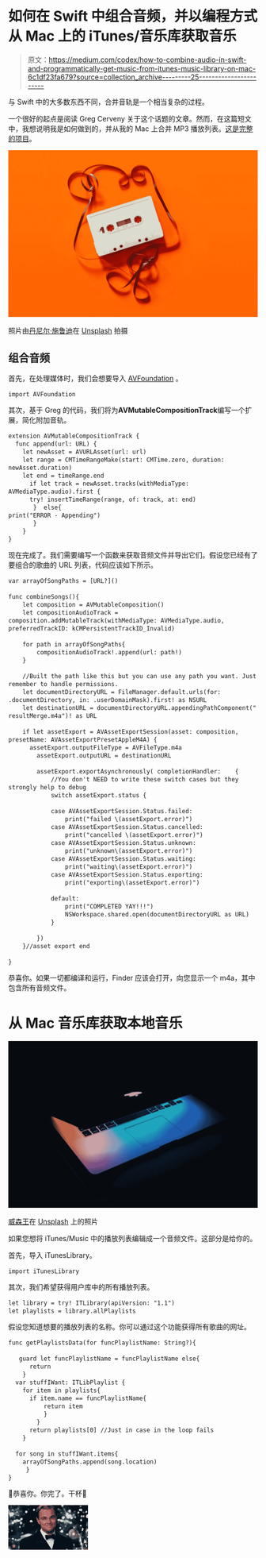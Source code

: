 # 如何在 Swift 中组合音频，并以编程方式从 Mac 上的 iTunes/音乐库获取音乐

> 原文：<https://medium.com/codex/how-to-combine-audio-in-swift-and-programmatically-get-music-from-itunes-music-library-on-mac-6c1df23fa679?source=collection_archive---------25----------------------->

与 Swift 中的大多数东西不同，合并音轨是一个相当复杂的过程。

一个很好的起点是阅读 Greg Cerveny 关于这个话题的文章。然而，在这篇短文中，我想说明我是如何做到的，并从我的 Mac 上合并 MP3 播放列表。[这是完整的项目](https://github.com/carlosmbe/Mac-iTunes-Music-Playlist-Exporter)。

![](img/58b5470e19eb5fe1cb03a4c74da11371.png)

照片由[丹尼尔·施鲁迪](https://unsplash.com/@schluditsch?utm_source=unsplash&utm_medium=referral&utm_content=creditCopyText)在 [Unsplash](https://unsplash.com/?utm_source=unsplash&utm_medium=referral&utm_content=creditCopyText) 拍摄

## 组合音频

首先，在处理媒体时，我们会想要导入 [AVFoundation](https://developer.apple.com/av-foundation/) 。

```
import AVFoundation
```

其次，基于 Greg 的代码，我们将为**AVMutableCompositionTrack**编写一个扩展，简化附加音轨。

```
extension AVMutableCompositionTrack {
  func append(url: URL) {
    let newAsset = AVURLAsset(url: url)
    let range = CMTimeRangeMake(start: CMTime.zero, duration: newAsset.duration)
    let end = timeRange.end
      if let track = newAsset.tracks(withMediaType: AVMediaType.audio).first {
      try! insertTimeRange(range, of: track, at: end)
       }  else{
print("ERROR - Appending")
       }
    }
}
```

现在完成了。我们需要编写一个函数来获取音频文件并导出它们。假设您已经有了要组合的歌曲的 URL 列表，代码应该如下所示。

```
var arrayOfSongPaths = [URL?]()

func combineSongs(){    
    let composition = AVMutableComposition()
    let compositionAudioTrack = composition.addMutableTrack(withMediaType: AVMediaType.audio, preferredTrackID: kCMPersistentTrackID_Invalid)

    for path in arrayOfSongPaths{
        compositionAudioTrack!.append(url: path!)
    }

    //Built the path like this but you can use any path you want. Just remember to handle permissions.
    let documentDirectoryURL = FileManager.default.urls(for: .documentDirectory, in: .userDomainMask).first! as NSURL
    let destinationURL = documentDirectoryURL.appendingPathComponent(" resultMerge.m4a")! as URL

    if let assetExport = AVAssetExportSession(asset: composition, presetName: AVAssetExportPresetAppleM4A) {
      assetExport.outputFileType = AVFileType.m4a
        assetExport.outputURL = destinationURL

        assetExport.exportAsynchronously( completionHandler:    {
            //You don't NEED to write these switch cases but they strongly help to debug
            switch assetExport.status {

            case AVAssetExportSession.Status.failed:
                print("failed \(assetExport.error)")
            case AVAssetExportSession.Status.cancelled:
                print("cancelled \(assetExport.error)")
            case AVAssetExportSession.Status.unknown:
                print("unknown\(assetExport.error)")
            case AVAssetExportSession.Status.waiting:
                print("waiting\(assetExport.error)")
            case AVAssetExportSession.Status.exporting:
                print("exporting\(assetExport.error)")

            default:
                print("COMPLETED YAY!!!")
                NSWorkspace.shared.open(documentDirectoryURL as URL)
            }

        })
    }//asset export end

}
```

恭喜你。如果一切都编译和运行，Finder 应该会打开，向您显示一个 m4a，其中包含所有音频文件。

# 从 Mac 音乐库获取本地音乐

![](img/c68e7a0ebdca5ebcf1a118fd383f67bb.png)

[威森王](https://unsplash.com/@wesson?utm_source=unsplash&utm_medium=referral&utm_content=creditCopyText)在 [Unsplash](https://unsplash.com/s/photos/mac?utm_source=unsplash&utm_medium=referral&utm_content=creditCopyText) 上的照片

如果您想将 iTunes/Music 中的播放列表编辑成一个音频文件。这部分是给你的。

首先，导入 iTunesLibrary。

```
import iTunesLibrary
```

其次，我们希望获得用户库中的所有播放列表。

```
let library = try! ITLibrary(apiVersion: "1.1")
let playlists = library.allPlaylists
```

假设您知道想要的播放列表的名称。你可以通过这个功能获得所有歌曲的网址。

```
func getPlaylistsData(for funcPlaylistName: String?){

   guard let funcPlaylistName = funcPlaylistName else{
      return
    }
  var stuffIWant: ITLibPlaylist {
    for item in playlists{
      if item.name == funcPlaylistName{
          return item
          }
        }
      return playlists[0] //Just in case in the loop fails
    }

  for song in stuffIWant.items{
    arrayOfSongPaths.append(song.location)
     }
}
```

🎊恭喜你。你完了。干杯🎉

![](img/6ebf1dfd405a097458a734cedc989bc1.png)